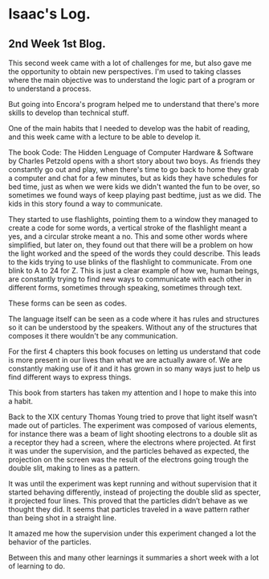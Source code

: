 # Isaac's Log.

## 2nd Week 1st Blog. 

This second week came with a lot of challenges for me, but also gave me the opportunity to obtain new perspectives. 
I'm used to taking classes where the main objective was to understand the logic part of a program or to 
understand a process.  

But going into Encora's program helped me to understand that there's more skills to develop than technical stuff. 

One of the main habits that I needed to develop was the habit of reading, and this week came with a lecture to be able
to develop it.

The book Code: The Hidden Lenguage of Computer Hardware & Software by Charles Petzold opens with a short story about
two boys. As friends they constantly go out and play, when there's time to go back to home they grab a computer and 
chat for a few minutes, but as kids they have schedules for bed time, just as when we were kids we didn't wanted the 
fun to be over, so sometimes we found ways of keep playing past bedtime, just as we did. The kids in this story found 
a way to communicate.

They started to use flashlights, pointing them to a window they managed to create a code for some words, a vertical stroke 
of the flashlight meant a yes, and a circular stroke meant a no.
This and some other words where simplified, but later on, they found out that there will be a problem on how the light 
worked and the speed of the words they could describe. This leads to the kids trying to use blinks of the flashlight to 
communicate. From one blink to A to 24 for Z.
This is just a clear example of how we, human beings, are constantly trying to find new ways to communicate with each other in 
different forms, sometimes through speaking, sometimes through text.

These forms can be seen as codes. 

The language itself can be seen as a code where it has rules and structures so it can be understood by the speakers. 
Without any of the structures that composes it there wouldn't be any communication. 

For the first 4 chapters this book focuses on letting us understand that code is more present in our lives than what we 
are actually aware of. We are constantly making use of it and it has grown in so many ways just to help us find different 
ways to express things. 

This book from starters has taken my attention and I hope to make this into a habit.

Back to the XIX century Thomas Young tried to prove that light itself wasn’t made out of particles. The experiment was composed of various elements, for instance there was a beam of light shooting electrons to a double slit as a receptor they had a screen, where the electrons where projected. At first it was under the supervision, and the particles behaved as expected, the projection on the screen was the result of the electrons going trough the double slit, making to lines as a pattern. 

It was until the experiment was kept running and without supervision that it started behaving differently, instead of projecting the double slid as specter, it projected four lines. This proved that the particles didn’t behave as we thought they did. It seems that particles traveled in a wave pattern rather than being shot in a straight line.

It amazed me how the supervision under this experiment changed a lot the behavior of the particles.

Between this and many other learnings it summaries a short week  with a lot of learning to do.
